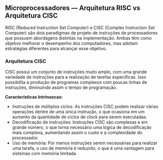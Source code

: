 ## Microprocessadores — Arquitetura RISC vs Arquitetura CISC

<div class="small">

RISC (Reduced Instruction Set Computer) e CISC (Complex Instruction Set Computer) são dois paradigmas de projeto de instruções de processadores que possuem abordagens distintas na implementação. Ambas têm como objetivo melhorar o desempenho dos computadores, mas adotam estratégias diferentes para alcançar esse objetivo.

### Arquitetura CISC

CISC possui um conjunto de instruções muito amplo, com uma grande variedade de instruções para a realização de tarefas específicas. Isso possibilita a produção de programas complexos com poucas linhas de instruções, diminuindo assim o tempo de programação.

**Características Intrinsecas:**

- Instruções de múltiplos ciclos: As instruções CISC podem realizar várias operações dentre de uma única instrução, o que ocasiona em um aumento da quantidade de ciclos de clock para serem executadas.
- Decodificação de instruções: Instruções CISC são complexas e em grande número, o que torna necessário uma lógica de decodificação mais complexa, aumentando assim o custo e a complexidade do processador.
- Uso de memória: Por menos instruções serem necessárias para realizar uma tarefa, o uso de memória é reduzido, o que é uma vantagem para sistemas com memória limitada.

</div>
